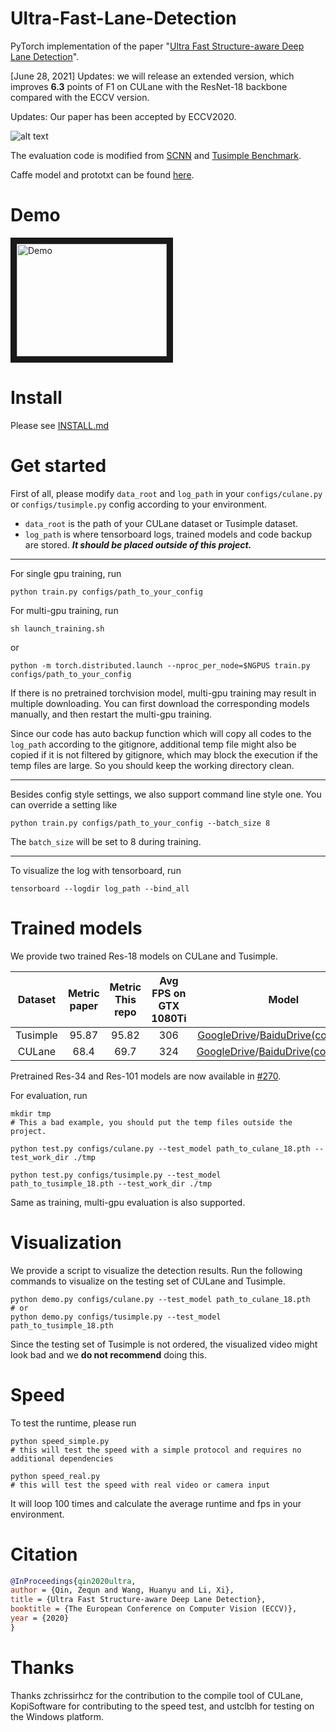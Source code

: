 # Ultra-Fast-Lane-Detection
PyTorch implementation of the paper "[Ultra Fast Structure-aware Deep Lane Detection](https://arxiv.org/abs/2004.11757)".

\[June 28, 2021\] Updates: we will release an extended version, which improves **6.3** points of F1 on CULane with the ResNet-18 backbone compared with the ECCV version.

Updates: Our paper has been accepted by ECCV2020.

![alt text](vis.jpg "vis")

The evaluation code is modified from [SCNN](https://github.com/XingangPan/SCNN) and [Tusimple Benchmark](https://github.com/TuSimple/tusimple-benchmark).

Caffe model and prototxt can be found [here](https://github.com/Jade999/caffe_lane_detection).

# Demo 
<a href="http://www.youtube.com/watch?feature=player_embedded&v=lnFbAG3GBN4
" target="_blank"><img src="http://img.youtube.com/vi/lnFbAG3GBN4/0.jpg" 
alt="Demo" width="240" height="180" border="10" /></a>


# Install
Please see [INSTALL.md](./INSTALL.md)

# Get started
First of all, please modify `data_root` and `log_path` in your `configs/culane.py` or `configs/tusimple.py` config according to your environment. 
- `data_root` is the path of your CULane dataset or Tusimple dataset. 
- `log_path` is where tensorboard logs, trained models and code backup are stored. ***It should be placed outside of this project.***



***

For single gpu training, run
```Shell
python train.py configs/path_to_your_config
```
For multi-gpu training, run
```Shell
sh launch_training.sh
```
or
```Shell
python -m torch.distributed.launch --nproc_per_node=$NGPUS train.py configs/path_to_your_config
```
If there is no pretrained torchvision model, multi-gpu training may result in multiple downloading. You can first download the corresponding models manually, and then restart the multi-gpu training.

Since our code has auto backup function which will copy all codes to the `log_path` according to the gitignore, additional temp file might also be copied if it is not filtered by gitignore, which may block the execution if the temp files are large. So you should keep the working directory clean.
***

Besides config style settings, we also support command line style one. You can override a setting like
```Shell
python train.py configs/path_to_your_config --batch_size 8
```
The ```batch_size``` will be set to 8 during training.

***

To visualize the log with tensorboard, run

```Shell
tensorboard --logdir log_path --bind_all
```

# Trained models
We provide two trained Res-18 models on CULane and Tusimple.

|  Dataset | Metric paper | Metric This repo | Avg FPS on GTX 1080Ti |    Model    |
|:--------:|:------------:|:----------------:|:-------------------:|:-----------:|
| Tusimple |     95.87    |       95.82      |         306         | [GoogleDrive](https://drive.google.com/file/d/1WCYyur5ZaWczH15ecmeDowrW30xcLrCn/view?usp=sharing)/[BaiduDrive(code:bghd)](https://pan.baidu.com/s/1Fjm5yVq1JDpGjh4bdgdDLA) |
|  CULane  |     68.4     |       69.7       |         324         | [GoogleDrive](https://drive.google.com/file/d/1zXBRTw50WOzvUp6XKsi8Zrk3MUC3uFuq/view?usp=sharing)/[BaiduDrive(code:w9tw)](https://pan.baidu.com/s/19Ig0TrV8MfmFTyCvbSa4ag) |

Pretrained Res-34 and Res-101 models are now available in [#270](https://github.com/cfzd/Ultra-Fast-Lane-Detection/issues/270#issue-1069140284).

For evaluation, run
```Shell
mkdir tmp
# This a bad example, you should put the temp files outside the project.

python test.py configs/culane.py --test_model path_to_culane_18.pth --test_work_dir ./tmp

python test.py configs/tusimple.py --test_model path_to_tusimple_18.pth --test_work_dir ./tmp
```

Same as training, multi-gpu evaluation is also supported.

# Visualization

We provide a script to visualize the detection results. Run the following commands to visualize on the testing set of CULane and Tusimple.
```Shell
python demo.py configs/culane.py --test_model path_to_culane_18.pth
# or
python demo.py configs/tusimple.py --test_model path_to_tusimple_18.pth
```

Since the testing set of Tusimple is not ordered, the visualized video might look bad and we **do not recommend** doing this.

# Speed
To test the runtime, please run
```Shell
python speed_simple.py  
# this will test the speed with a simple protocol and requires no additional dependencies

python speed_real.py
# this will test the speed with real video or camera input
```
It will loop 100 times and calculate the average runtime and fps in your environment.

# Citation

```BibTeX
@InProceedings{qin2020ultra,
author = {Qin, Zequn and Wang, Huanyu and Li, Xi},
title = {Ultra Fast Structure-aware Deep Lane Detection},
booktitle = {The European Conference on Computer Vision (ECCV)},
year = {2020}
}
```

# Thanks
Thanks zchrissirhcz for the contribution to the compile tool of CULane, KopiSoftware for contributing to the speed test, and ustclbh for testing on the Windows platform.
